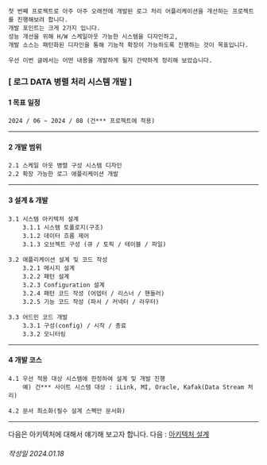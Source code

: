``` 
첫 번째 프로젝트로 아주 아주 오래전에 개발된 로그 처리 어플리케이션을 개선하는 프로젝트를 진행해보려 합니다.
개발 포인트는 크게 2가지 입니다. 
성능 개선을 위해 H/W 스케일아웃 가능한 시스템을 디자인하고, 
개발 소스는 패턴화된 디자인을 통해 기능적 확장이 가능하도록 진행하는 것이 목표입니다.

우선 이번 글에서는 어떤 내용을 개발하게 될지 간략하게 정리해 보았습니다. 
```

### [ 로그 DATA 병렬 처리 시스템 개발 ] 

#### 1 목표 일정
    2024 / 06 ~ 2024 / 08 (건*** 프로젝트에 적용) 
---
#### 2 개발 범위
    2.1 스케일 아웃 병렬 구성 시스템 디자인
    2.2 확장 가능한 로그 애플리케이션 개발 
---
#### 3 설계 & 개발
    3.1 시스템 아키텍처 설계 
        3.1.1 시스템 토폴로지(구조)
        3.1.2 데이터 흐름 제어
        3.1.3 오브젝트 구성 (큐 / 토픽 / 테이블 / 파일) 

    3.2 애플리케이션 설계 및 코드 작성 
        3.2.1 메시지 설계        
        3.2.2 패턴 설계
        3.2.3 Configuration 설계
        3.2.4 패턴 코드 작성 (어뎁터 / 리스너 / 핸들러)
        3.2.5 기능 코드 작성 (파서 / 커넥터 / 라우터)

    3.3 어드민 코드 개발
        3.3.1 구성(config) / 시작 / 종료  
        3.3.2 모니터링
---
#### 4 개발 코스
    4.1 우선 적용 대상 시스템에 한정하여 설계 및 개발 진행            
        예) 건*** 사이트 시스템 대상 : iLink, MI, Oracle, Kafak(Data Stream 처리)
    
    4.2 문서 최소화(필수 설계 스펙만 문서화)
---

다음은 아키텍처에 대해서 얘기해 보고자 합니다.
다음 : [아키텍처 설계](P01-3-1-시스템아키텍처설계.md) 

###### 작성일 2024.01.18